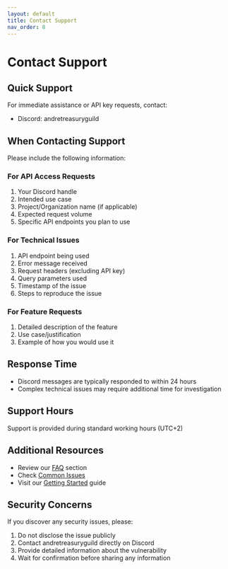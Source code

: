 ```yaml
---
layout: default
title: Contact Support
nav_order: 8
---
```


# Contact Support

## Quick Support

For immediate assistance or API key requests, contact:
- Discord: andretreasuryguild

## When Contacting Support

Please include the following information:

### For API Access Requests
1. Your Discord handle
2. Intended use case
3. Project/Organization name (if applicable)
4. Expected request volume
5. Specific API endpoints you plan to use

### For Technical Issues
1. API endpoint being used
2. Error message received
3. Request headers (excluding API key)
4. Query parameters used
5. Timestamp of the issue
6. Steps to reproduce the issue

### For Feature Requests
1. Detailed description of the feature
2. Use case/justification
3. Example of how you would use it

## Response Time
- Discord messages are typically responded to within 24 hours
- Complex technical issues may require additional time for investigation

## Support Hours
Support is provided during standard working hours (UTC+2)

## Additional Resources
- Review our [FAQ](/docs/faq) section
- Check [Common Issues](/docs/troubleshooting)
- Visit our [Getting Started](/docs/getting-started) guide

## Security Concerns
If you discover any security issues, please:
1. Do not disclose the issue publicly
2. Contact andretreasuryguild directly on Discord
3. Provide detailed information about the vulnerability
4. Wait for confirmation before sharing any information